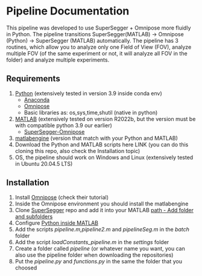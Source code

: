 # Pipeline Documentation

This pipeline was developed to use SuperSegger + Omnipose more fluidly in Python. The pipeline transitions SuperSegger(MATLAB) -> Omnipose (Python) -> SuperSegger (MATLAB) automatically. The pipeline has 3 routines, which allow you to analyze only one Field of View (FOV), analyze multiple FOV (of the same experiment or not, it will analyze all FOV in the folder) and analyze multiple experiments.

## Requirements

1. [Python](https://www.python.org/downloads/) (extensively tested in version 3.9 inside conda env)
   * [Anaconda](https://www.anaconda.com/download/)
   * [Omnipose](https://github.com/kevinjohncutler/omnipose)
   * Basic libraries as: os,sys,time,shutil (native in python)
2. [MATLAB](https://fr.mathworks.com/products/matlab.html) (extensively tested on version R2022b, but the version must be with compatible python 3.9 our earlier)
   * [SuperSegger-Omnipose](https://github.com/tlo-bot/supersegger-omnipose)
3. [matlabengine](https://pypi.org/project/matlabengine/) (version that match with your Python and MATLAB)
4. Download the Python and MATLAB scripts here LINK (you can do this cloning this repo, also check the Installation topic)
5. OS, the pipeline should work on Windows and Linux (extensively tested in Ubuntu 20.04.5 LTS) 


## Installation

1. Install [Omnipose](https://github.com/kevinjohncutler/omnipose) (check their tutorial)
2. Inside the Omnipose environment you should install the matlabengine
3. Clone [SuperSegger](https://github.com/tlo-bot/supersegger-omnipose) repo and add it into your MATLAB [path - Add folder and subfolders](https://fr.mathworks.com/help/matlab/matlab_env/add-remove-or-reorder-folders-on-the-search-path.html)
4. Configure [Python inside MATLAB](https://fr.mathworks.com/help/matlab/matlab_external/install-supported-python-implementation.html)
5. Add the scripts _pipeline.m,pipeline2.m_ and _pipelineSeg.m_ in the _batch_ folder
6. Add the script _loadConstants_pipeline.m_ in the _settings_ folder
7. Create a folder called _pipeline_ (or whatever name you want, you can also use the pipeline folder when downloading the repositories)
8. Put the _pipeline.py_ and _functions.py_ in the same the folder that you choosed
